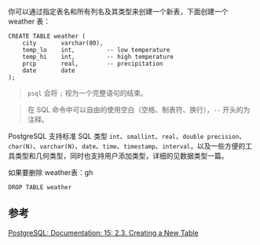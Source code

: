 你可以通过指定表名和所有列名及其类型来创建一个新表，下面创建一个 weather 表：

```postgresql
CREATE TABLE weather (
    city       varchar(80),
    temp_lo    int,         -- low temperature
    temp_hi    int,         -- high temperature
    prcp       real,        -- precipitation
    date       date
);
```

> `psql` 会将 `;` 视为一个完整语句的结束。

> 在 SQL 命令中可以自由的使用空白（空格、制表符、换行），`--` 开头的为注释。

PostgreSQL 支持标准 SQL 类型 `int`、`smallint`、`real`、`double precision`、`char(N)`、`varchar(N)`、`date`、`time`、`timestamp`、`interval`，以及一些方便的工具类型和几何类型，同时也支持用户添加类型，详细的见数据类型一篇。

如果要删除 weather表：gh

```postgresql
DROP TABLE weather
```

## 参考

[PostgreSQL: Documentation: 15: 2.3. Creating a New Table](https://www.postgresql.org/docs/current/tutorial-table.html)